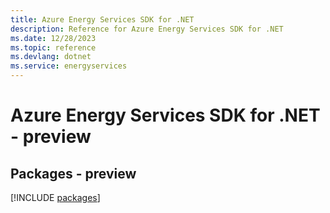 ```yaml
---
title: Azure Energy Services SDK for .NET
description: Reference for Azure Energy Services SDK for .NET
ms.date: 12/28/2023
ms.topic: reference
ms.devlang: dotnet
ms.service: energyservices
---
```

# Azure Energy Services SDK for .NET - preview
## Packages - preview
[!INCLUDE [packages](energy-services-index.md)]